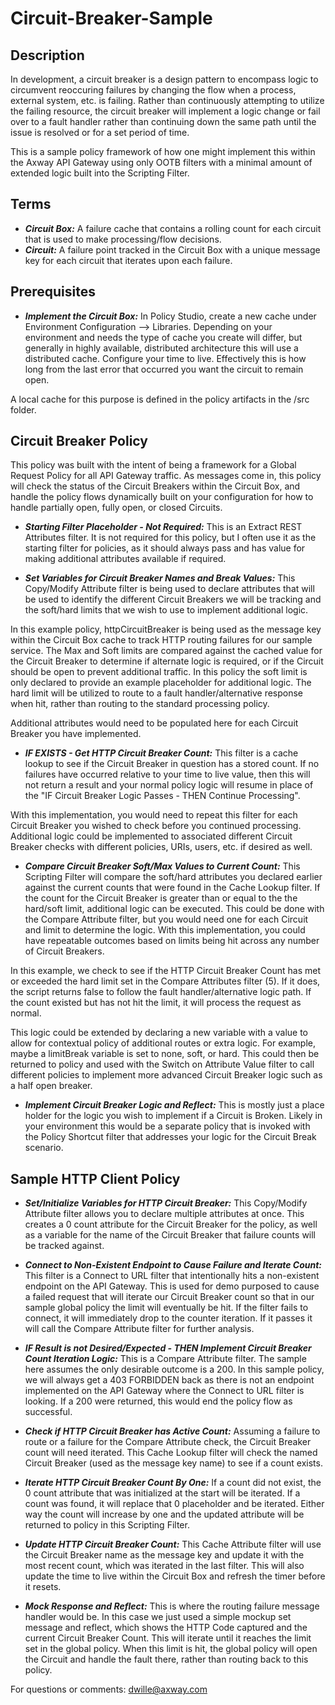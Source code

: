 # Circuit-Breaker-Sample

## Description
In development, a circuit breaker is a design pattern to encompass logic to circumvent reoccuring failures by changing the flow when a process, external system, etc. is failing. Rather than continuously attempting to utilize the failing resource, the circuit breaker will implement a logic change or fail over to a fault handler rather than continuing down the same path until the issue is resolved or for a set period of time.

This is a sample policy framework of how one might implement this within the Axway API Gateway using only OOTB filters with a minimal amount of extended logic built into the Scripting Filter.

## Terms

- ***Circuit Box:*** A failure cache that contains a rolling count for each circuit that is used to make processing/flow decisions.
- ***Circuit:*** A failure point tracked in the Circuit Box with a unique message key for each circuit that iterates upon each failure.

## Prerequisites

- ***Implement the Circuit Box:*** In Policy Studio, create a new cache under Environment Configuration --> Libraries. Depending on your environment and needs the type of cache you create will differ, but generally in highly available, distributed architecture this will use a distributed cache. Configure your time to live. Effectively this is how long from the last error that occurred you want the circuit to remain open.

A local cache for this purpose is defined in the policy artifacts in the /src folder.

##  Circuit Breaker Policy

This policy was built with the intent of being a framework for a Global Request Policy for all API Gateway traffic. As messages come in, this policy will check the status of the Circuit Breakers within the Circuit Box, and handle the policy flows dynamically built on your configuration for how to handle partially open, fully open, or closed Circuits.

- ***Starting Filter Placeholder - Not Required:*** This is an Extract REST Attributes filter. It is not required for this policy, but I often use it as the starting filter for policies, as it should always pass and has value for making additional attributes available if required.

- ***Set Variables for Circuit Breaker Names and Break Values:*** This Copy/Modify Attribute filter is being used to declare attributes that will be used to identify the different Circuit Breakers we will be tracking and the soft/hard limits that we wish to use to implement additional logic.

In this example policy, httpCircuitBreaker is being used as the message key within the Circuit Box cache to track HTTP routing failures for our sample service. The Max and Soft limits are compared against the cached value for the Circuit Breaker to determine if alternate logic is required, or if the Circuit should be open to prevent additional traffic. In this policy the soft limit is only declared to provide an example placeholder for additional logic. The hard limit will be utilized to route to a fault handler/alternative response when hit, rather than routing to the standard processing policy.

Additional attributes would need to be populated here for each Circuit Breaker you have implemented.


- ***IF EXISTS - Get HTTP Circuit Breaker Count:*** This filter is a cache lookup to see if the Circuit Breaker in question has a stored count. If no failures have occurred relative to your time to live value, then this will not return a result and your normal policy logic will resume in place of the "IF Circuit Breaker Logic Passes - THEN Continue Processing".

With this implementation, you would need to repeat this filter for each Circuit Breaker you wished to check before you continued processing. Additional logic could be implemented to associated different Circuit Breaker checks with different policies, URIs, users, etc. if desired as well.

- ***Compare Circuit Breaker Soft/Max Values to Current Count:*** This Scripting Filter will compare the soft/hard attributes you declared earlier against the current counts that were found in the Cache Lookup filter. If the count for the Circuit Breaker is greater than or equal to the the hard/soft limit, additional logic can be executed. This could be done with the Compare Attribute filter, but you would need one for each Circuit and limit to determine the logic. With this implementation, you could have repeatable outcomes based on limits being hit across any number of Circuit Breakers.

In this example, we check to see if the HTTP Circuit Breaker Count has met or exceeded the hard limit set in the Compare Attributes filter (5). If it does, the script returns false to follow the fault handler/alternative logic path. If the count existed but has not hit the limit, it will process the request as normal.

This logic could be extended by declaring a new variable with a value to allow for contextual policy of additional routes or extra logic. For example, maybe a limitBreak variable is set to none, soft, or hard. This could then be returned to policy and used with the Switch on Attribute Value filter to call different policies to implement more advanced Circuit Breaker logic such as a half open breaker.

- ***Implement Circuit Breaker Logic and Reflect:*** This is mostly just a place holder for the logic you wish to implement if a Circuit is Broken. Likely in your environment this would be a separate policy that is invoked with the Policy Shortcut filter that addresses your logic for the Circuit Break scenario.

##  Sample HTTP Client Policy

- ***Set/Initialize Variables for HTTP Circuit Breaker:*** This Copy/Modify Attribute filter allows you to declare multiple attributes at once. This creates a 0 count attribute for the Circuit Breaker for the policy, as well as a variable for the name of the Circuit Breaker that failure counts will be tracked against.

- ***Connect to Non-Existent Endpoint to Cause Failure and Iterate Count:*** This filter is a Connect to URL filter that intentionally hits a non-existent endpoint on the API Gateway. This is used for demo purposed to cause a failed request that will iterate our Circuit Breaker count so that in our sample global policy the limit will eventually be hit. If the filter fails to connect, it will immediately drop to the counter iteration. If it passes it will call the Compare Attribute filter for further analysis.

- ***IF Result is not Desired/Expected - THEN Implement Circuit Breaker Count Iteration Logic:*** This is a Compare Attribute filter. The sample here assumes the only desirable outcome is a 200. In this sample policy, we will always get a 403 FORBIDDEN back as there is not an endpoint implemented on the API Gateway where the Connect to URL filter is looking. If a 200 were returned, this would end the policy flow as successful.

- ***Check if HTTP Circuit Breaker has Active Count:*** Assuming a failure to route or a failure for the Compare Attribute check, the Circuit Breaker count will need iterated. This Cache Lookup filter will check the named Circuit Breaker (used as the message key name) to see if a count exists.

- ***Iterate HTTP Circuit Breaker Count By One:*** If a count did not exist, the 0 count attribute that was initialized at the start will be iterated. If a count was found, it will replace that 0 placeholder and be iterated. Either way the count will increase by one and the updated attribute will be returned to policy in this Scripting Filter.

- ***Update HTTP Circuit Breaker Count:*** This Cache Attribute filter will use the Circuit Breaker name as the message key and update it with the most recent count, which was iterated in the last filter. This will also update the time to live within the Circuit Box and refresh the timer before it resets.

- ***Mock Response and Reflect:*** This is where the routing failure message handler would be. In this case we just used a simple mockup set message and reflect, which shows the HTTP Code captured and the current Circuit Breaker Count. This will iterate until it reaches the limit set in the global policy. When this limit is hit, the global policy will open the Circuit and handle the fault there, rather than routing back to this policy.

For questions or comments: dwille@axway.com
